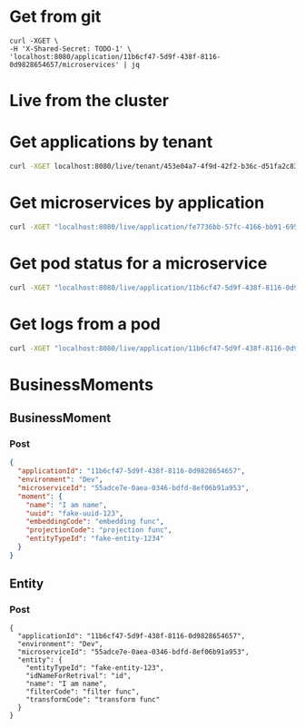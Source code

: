 

# Get from git
```
curl -XGET \
-H 'X-Shared-Secret: TODO-1' \
'localhost:8080/application/11b6cf47-5d9f-438f-8116-0d9828654657/microservices' | jq
```

# Live from the cluster

# Get applications by tenant
```sh
curl -XGET localhost:8080/live/tenant/453e04a7-4f9d-42f2-b36c-d51fa2c83fa3/applications
```

# Get microservices by application
```sh
curl -XGET "localhost:8080/live/application/fe7736bb-57fc-4166-bb91-6954f4dd4eb7/microservices" | jq
```

# Get pod status for a microservice
```sh
curl -XGET "localhost:8080/live/application/11b6cf47-5d9f-438f-8116-0d9828654657/microservice/9f6a613f-d969-4938-a1ac-5b7df199bc40/podstatus/dev" | jq
```

# Get logs from a pod
```sh
curl -XGET "localhost:8080/live/application/11b6cf47-5d9f-438f-8116-0d9828654657/pod/dev-order-846fbc7776-x79r/logs" | jq
```


# BusinessMoments
## BusinessMoment
### Post
```json
{
  "applicationId": "11b6cf47-5d9f-438f-8116-0d9828654657",
  "environment": "Dev",
  "microserviceId": "55adce7e-0aea-0346-bdfd-8ef06b91a953",
  "moment": {
    "name": "I am name",
    "uuid": "fake-uuid-123",
    "embeddingCode": "embedding func",
    "projectionCode": "projection func",
    "entityTypeId": "fake-entity-1234"
  }
}
```

## Entity
### Post
```
{
  "applicationId": "11b6cf47-5d9f-438f-8116-0d9828654657",
  "environment": "Dev",
  "microserviceId": "55adce7e-0aea-0346-bdfd-8ef06b91a953",
  "entity": {
    "entityTypeId": "fake-entity-123",
    "idNameForRetrival": "id",
    "name": "I am name",
    "filterCode": "filter func",
    "transformCode": "transform func"
  }
}
```